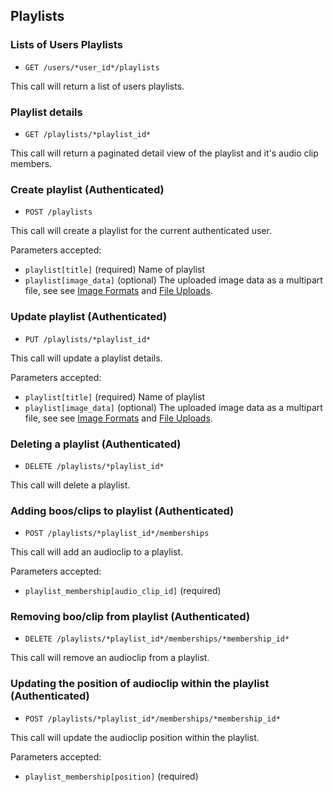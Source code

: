 ## Playlists ##

### Lists of Users Playlists ###

 * `GET /users/*user_id*/playlists`

This call will return a list of users playlists.
  

### Playlist details ###

 * `GET /playlists/*playlist_id*`

This call will return a paginated detail view of the playlist and it's audio clip members.


### Create playlist (Authenticated) ###

 * `POST /playlists`
  
This call will create a playlist for the current authenticated user.

  Parameters accepted:

  * `playlist[title]` (required) Name of playlist
  * `playlist[image_data]` (optional) The uploaded image data as a multipart file, see see [Image Formats](https://github.com/audioboom/api/blob/master/sections/reference_index.md#image-formats) and [File Uploads](https://github.com/audioboom/api/blob/master/sections/reference_index.md#file-uploads).


### Update playlist (Authenticated) ###

 * `PUT /playlists/*playlist_id*`
  
This call will update a playlist details.

  Parameters accepted:

  * `playlist[title]` (required) Name of playlist
  * `playlist[image_data]` (optional) The uploaded image data as a multipart file, see see [Image Formats](https://github.com/audioboom/api/blob/master/sections/reference_index.md#image-formats) and [File Uploads](https://github.com/audioboom/api/blob/master/sections/reference_index.md#file-uploads).


### Deleting a playlist (Authenticated) ###

 * `DELETE /playlists/*playlist_id*`
  
This call will delete a playlist.


### Adding boos/clips to playlist (Authenticated) ###

 * `POST /playlists/*playlist_id*/memberships`
  
This call will add an audioclip to a playlist.

  Parameters accepted:

  * `playlist_membership[audio_clip_id]` (required) 


### Removing boo/clip from playlist (Authenticated) ###

 * `DELETE /playlists/*playlist_id*/memberships/*membership_id*`
  
This call will remove an audioclip from a playlist.


### Updating the position of audioclip within the playlist (Authenticated) ###

 * `POST /playlists/*playlist_id*/memberships/*membership_id*`
  
This call will update the audioclip position within the playlist.

  Parameters accepted:

  * `playlist_membership[position]` (required) 

